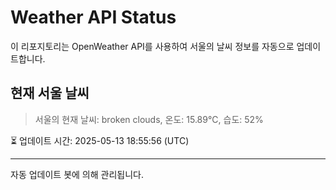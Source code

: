 
# Weather API Status

이 리포지토리는 OpenWeather API를 사용하여 서울의 날씨 정보를 자동으로 업데이트합니다.

## 현재 서울 날씨
> 서울의 현재 날씨: broken clouds, 온도: 15.89°C, 습도: 52%

⏳ 업데이트 시간: 2025-05-13 18:55:56 (UTC)

---
자동 업데이트 봇에 의해 관리됩니다.

